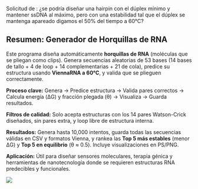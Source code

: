 Solicitud de : ¿se podría diseñar una hairpin con el dúplex mínimo y mantener ssDNA al máximo, pero con una estabilidad tal que el dúplex se mantenga apareado digamos el 50% del tiempo a 60°C?
## Resumen: Generador de Horquillas de RNA

Este programa diseña automáticamente **horquillas de RNA** (moléculas que se pliegan como clips). Genera secuencias aleatorias de 53 bases (14 bases de tallo + 4 de loop + 14 complementarias + 21 de cola), predice su estructura usando **ViennaRNA a 60°C**, y valida que se plieguen correctamente.

**Proceso clave:** Genera → Predice estructura → Valida pares correctos → Calcula energía (ΔG) y fracción plegada (θ) → Visualiza → Guarda resultados.

**Filtros de calidad:** Solo acepta estructuras con los 14 pares Watson-Crick diseñados, sin pares extra, y loop libre de estructura interna.

**Resultados:** Genera hasta 10,000 intentos, guarda todas las secuencias válidas en CSV y formatos Vienna, y rankea las **Top 5 más estables** (menor ΔG) y **Top 5 en equilibrio** (θ ≈ 0.5). Incluye visualizaciones en PS/PNG.

**Aplicación:** Útil para diseñar sensores moleculares, terapia génica y herramientas de nanotecnología donde se requieren estructuras RNA predecibles y funcionales.

[![](https://mermaid.ink/img/pako:eNqVGNtu48b1VwbMgyVUpkhRF4vYuNjaXneR2FEsd4PGdhcjciRPTc4onKFjxTbQp6J9LfoF_YICfWif9wPyEfslPTOHN0l2qvpBJufc72f46EQyZk7oLDK6vCWXx9eCwN9U00y3ruy_kFycvyW_pTxbckFOmWAZ1TK7aZP9_UPyXixzfdW9dn6nWIZv4ZtZ1j08I4r9kDMRMUW0JAukYxZ2As-LFZnzRLMsJCkX3ZQ-kLuIJt1UJhanJZeaS0GT9rXTvUG18NcKscInNKOpurp23swO3_EHFuMJA64qfNOdHVpOE_Il8ftkRhWo0lKapWSw17agbwFUQRIpl3h8sU0RFBRTAPX8EqQpT_D8UmqakISJhb4FlEFAhL521vRGba3il1ImR7csunv8wJkQ1HhYw5myvLhQwCxh8a9Rm_O3c5nEHROHZSL1M7KreBiOT-fyiZxkmcx8Ewz7FJIzrhQXC2Rdu3Gd8vdMPZHTW6k0amQfVZTxpd7Q5rlpTU1Ryf-OZsKKNw8gNyST81MSc0VnQI6xmBIpklWtywYbVIaJryEWGNci4SAViDmsotoyGeN7Hc_zCNUQoqVW7Q2PW4WswwuWawbgUQmesh9QoO-WSc7IBRWxTMm0yOQ6pUKTHxlCi1x42z3qnnYvi8QKyTocIxmSjN1DcjISyXSZsJQJTeScTDC3QpNaW1T4ww-PgCTXFKuCYA1BlnNEKFQVeTqDQlxUXttwCVpqjbZeP86Xj5V5hg9NMkbjFVQvE2XES8ytEL0ANolQZCz6s-eW72SSsZhHRqs6jHUB9NyR6xXVBOE0-ucZC8nQ-_TPozVPFG0GTCfHQFg2GtKyZdcu0SaZhO6jEPGMC57mKZlnjBFmnWfxlM7yyAgiy1q7gsHbZCEzrm_TQtZK0JRHgCihXabQthZow_f5HficltjtNWW_yXWprT36_Kd_kGOp92cZje6YJkJiTCvgz38_Ja2yF7b_jxT4piU-_atNNE_L_HrgerWRAGUsiv6p2NQ6AGMVuHhGpqVXqkAdSQGZq0ncUF1LCzKpSpYwIAgX4MEibfdae_YQuvKP4BWy197Dc3eP5AIh2x2y1Mfq94EmPG7q13drzRBK17Kp8pNtKH4RNqb4QoAaRibqNrniN_iKul1c-cE-v8FoQmV_R7WSYv8o48DG4rVf4N9D_ueSsAed0Qb_dbwA8Wy3-bayHYUJCU6DeWXiWaXiZh9r-KH2y2MdI8Pp3pyVBWsR6nJkf2SRtp0ZH0OYoRa_FonaWDu6aTE20PC6Vxd86uZxJHOh_S1N6zaBGfrOzvnHtalv5TFhJ0OpdRO7Uv6IJtHlLdP0FRwrx2qDoEdTPiaoHCsK2umCrY-uBvaGj3pNH0HhKh6XzYJYRpvO6P2SMzbloKqlPZjRA9ee5IkZN--gruykm2CGrKX1z_8xWwnpkpZPfkXYH1pgaPfist3ITLO3eK7n-eODEW5TLWghn_79VdFVARwEgesPyFekZdvqq62KgLiWt--3S9mf__oXKCgyz5NkRRoZXIA8dxAS6MM84bOM5-kaLHyt4CtnlFN4AvsNOmbYGMMfuMohsX56udiLtWi9wx7BFNMwlifT7gksHZB0rIL1juu8JwldyVyvMWxsQKTF54Tew5pnMrW9IQNbohFCPv_5b2bbqWAXTMkkN_qGJIAV5Xjyfk0GZDBTNTtjgOrCIPt4_lEpd6k2T92lWGyPcuMu67opbOQMZOZJ4b6Ri2cED9eddsEimcUwIwQssEKFldbvj4sFojp5B_F-ecAaaN2MW4250P6lUWaPIbfmZa5jYtRA4xk41LewU02mHePVzX7YsHaz_h4b9w7Lsrx4xGvLDCJX1b-9zjQQbNlO6T2zMdsq8AbmGayk5S6KzYfR6JbFDXKMzoFrTwgWnDVZbeV1Zg2ksVTuvV2S6nRZ29gaQQB_t1_h8VHlaUqzlRup-5rR--OO8VenKIhO0ew6FqhNZXbIUn004YAHsbBPm9EobbOxgD30zkcrx659I7OVuVDOoDXoVb34XcI0HDS0nUrYLgDV5gxVEYNdQiwQ4QwKkgi2gAYAXvuSpOYdriWzoqpLc3_DZSIXPDLDFGY-n8MjuKm292v5I8wNI8KuKqZFlKZmqYxxwYPbDu6Gc3ovMyOk7hdqc50y5laG94orhFdbftLoif_T9ieojH3TS59w50okXALMnmXOwO7NBruz3XWXrg1vGGVx7CY0o4mhjIlZElnczQU-YD-SSzOooGoV5Dku5i_4A4fiFPPNTFRwSZHpxWG4nuym7PECXX8zqOq20VLNxDUtQ5kVWGkeqQpobpr1pcdi5KrBHPxtHKyqPNwCbfrWAAutzfQgiYzQ9M3vEYVN1ugTEbeu4Oem3cRQepUw_KhieCXhF148ov15ByIg71j4xXw-70QQwsw-NomAV0ES9X0W0B1I8PsIEhmSg12Iio8ThXbBcEz9HajKy0QhbHDgBfEOZPXYR8LhrOfTgx0Iy5FXeKTX971oB7K6QxX29UcHg9EuhEVoCzI26o-9XYJmP8QUVLOxH_m7aFmu10hG_WHPG-1M1it9AuH2-juQ4bcRJIqj3rA3fIXI6TiLjMdOCN2CdZwUGiU1r86jYXftQOtMYS8O4TGm2d21cy2egWZJxfdSpiVZJvPFrRPOaaLgLV_CxY0dc2ru0RUKdHyW2XHqhH3ftzyc8NF5cEL_YOx6gT8Y9Yf-uDcaBx1n5YT7ftAfucFgMPIPhuNg1AueO85PVmrfDcaD3ng8Hvb6njfsjwcdB673sDic4QdP-93z-b8O8QDG?type=png)](https://mermaid.live/edit#pako:eNqVGNtu48b1VwbMgyVUpkhRF4vYuNjaXneR2FEsd4PGdhcjciRPTc4onKFjxTbQp6J9LfoF_YICfWif9wPyEfslPTOHN0l2qvpBJufc72f46EQyZk7oLDK6vCWXx9eCwN9U00y3ruy_kFycvyW_pTxbckFOmWAZ1TK7aZP9_UPyXixzfdW9dn6nWIZv4ZtZ1j08I4r9kDMRMUW0JAukYxZ2As-LFZnzRLMsJCkX3ZQ-kLuIJt1UJhanJZeaS0GT9rXTvUG18NcKscInNKOpurp23swO3_EHFuMJA64qfNOdHVpOE_Il8ftkRhWo0lKapWSw17agbwFUQRIpl3h8sU0RFBRTAPX8EqQpT_D8UmqakISJhb4FlEFAhL521vRGba3il1ImR7csunv8wJkQ1HhYw5myvLhQwCxh8a9Rm_O3c5nEHROHZSL1M7KreBiOT-fyiZxkmcx8Ewz7FJIzrhQXC2Rdu3Gd8vdMPZHTW6k0amQfVZTxpd7Q5rlpTU1Ryf-OZsKKNw8gNyST81MSc0VnQI6xmBIpklWtywYbVIaJryEWGNci4SAViDmsotoyGeN7Hc_zCNUQoqVW7Q2PW4WswwuWawbgUQmesh9QoO-WSc7IBRWxTMm0yOQ6pUKTHxlCi1x42z3qnnYvi8QKyTocIxmSjN1DcjISyXSZsJQJTeScTDC3QpNaW1T4ww-PgCTXFKuCYA1BlnNEKFQVeTqDQlxUXttwCVpqjbZeP86Xj5V5hg9NMkbjFVQvE2XES8ytEL0ANolQZCz6s-eW72SSsZhHRqs6jHUB9NyR6xXVBOE0-ucZC8nQ-_TPozVPFG0GTCfHQFg2GtKyZdcu0SaZhO6jEPGMC57mKZlnjBFmnWfxlM7yyAgiy1q7gsHbZCEzrm_TQtZK0JRHgCihXabQthZow_f5HficltjtNWW_yXWprT36_Kd_kGOp92cZje6YJkJiTCvgz38_Ja2yF7b_jxT4piU-_atNNE_L_HrgerWRAGUsiv6p2NQ6AGMVuHhGpqVXqkAdSQGZq0ncUF1LCzKpSpYwIAgX4MEibfdae_YQuvKP4BWy197Dc3eP5AIh2x2y1Mfq94EmPG7q13drzRBK17Kp8pNtKH4RNqb4QoAaRibqNrniN_iKul1c-cE-v8FoQmV_R7WSYv8o48DG4rVf4N9D_ueSsAed0Qb_dbwA8Wy3-bayHYUJCU6DeWXiWaXiZh9r-KH2y2MdI8Pp3pyVBWsR6nJkf2SRtp0ZH0OYoRa_FonaWDu6aTE20PC6Vxd86uZxJHOh_S1N6zaBGfrOzvnHtalv5TFhJ0OpdRO7Uv6IJtHlLdP0FRwrx2qDoEdTPiaoHCsK2umCrY-uBvaGj3pNH0HhKh6XzYJYRpvO6P2SMzbloKqlPZjRA9ee5IkZN--gruykm2CGrKX1z_8xWwnpkpZPfkXYH1pgaPfist3ITLO3eK7n-eODEW5TLWghn_79VdFVARwEgesPyFekZdvqq62KgLiWt--3S9mf__oXKCgyz5NkRRoZXIA8dxAS6MM84bOM5-kaLHyt4CtnlFN4AvsNOmbYGMMfuMohsX56udiLtWi9wx7BFNMwlifT7gksHZB0rIL1juu8JwldyVyvMWxsQKTF54Tew5pnMrW9IQNbohFCPv_5b2bbqWAXTMkkN_qGJIAV5Xjyfk0GZDBTNTtjgOrCIPt4_lEpd6k2T92lWGyPcuMu67opbOQMZOZJ4b6Ri2cED9eddsEimcUwIwQssEKFldbvj4sFojp5B_F-ecAaaN2MW4250P6lUWaPIbfmZa5jYtRA4xk41LewU02mHePVzX7YsHaz_h4b9w7Lsrx4xGvLDCJX1b-9zjQQbNlO6T2zMdsq8AbmGayk5S6KzYfR6JbFDXKMzoFrTwgWnDVZbeV1Zg2ksVTuvV2S6nRZ29gaQQB_t1_h8VHlaUqzlRup-5rR--OO8VenKIhO0ew6FqhNZXbIUn004YAHsbBPm9EobbOxgD30zkcrx659I7OVuVDOoDXoVb34XcI0HDS0nUrYLgDV5gxVEYNdQiwQ4QwKkgi2gAYAXvuSpOYdriWzoqpLc3_DZSIXPDLDFGY-n8MjuKm292v5I8wNI8KuKqZFlKZmqYxxwYPbDu6Gc3ovMyOk7hdqc50y5laG94orhFdbftLoif_T9ieojH3TS59w50okXALMnmXOwO7NBruz3XWXrg1vGGVx7CY0o4mhjIlZElnczQU-YD-SSzOooGoV5Dku5i_4A4fiFPPNTFRwSZHpxWG4nuym7PECXX8zqOq20VLNxDUtQ5kVWGkeqQpobpr1pcdi5KrBHPxtHKyqPNwCbfrWAAutzfQgiYzQ9M3vEYVN1ugTEbeu4Oem3cRQepUw_KhieCXhF148ov15ByIg71j4xXw-70QQwsw-NomAV0ES9X0W0B1I8PsIEhmSg12Iio8ThXbBcEz9HajKy0QhbHDgBfEOZPXYR8LhrOfTgx0Iy5FXeKTX971oB7K6QxX29UcHg9EuhEVoCzI26o-9XYJmP8QUVLOxH_m7aFmu10hG_WHPG-1M1it9AuH2-juQ4bcRJIqj3rA3fIXI6TiLjMdOCN2CdZwUGiU1r86jYXftQOtMYS8O4TGm2d21cy2egWZJxfdSpiVZJvPFrRPOaaLgLV_CxY0dc2ru0RUKdHyW2XHqhH3ftzyc8NF5cEL_YOx6gT8Y9Yf-uDcaBx1n5YT7ftAfucFgMPIPhuNg1AueO85PVmrfDcaD3ng8Hvb6njfsjwcdB673sDic4QdP-93z-b8O8QDG)
